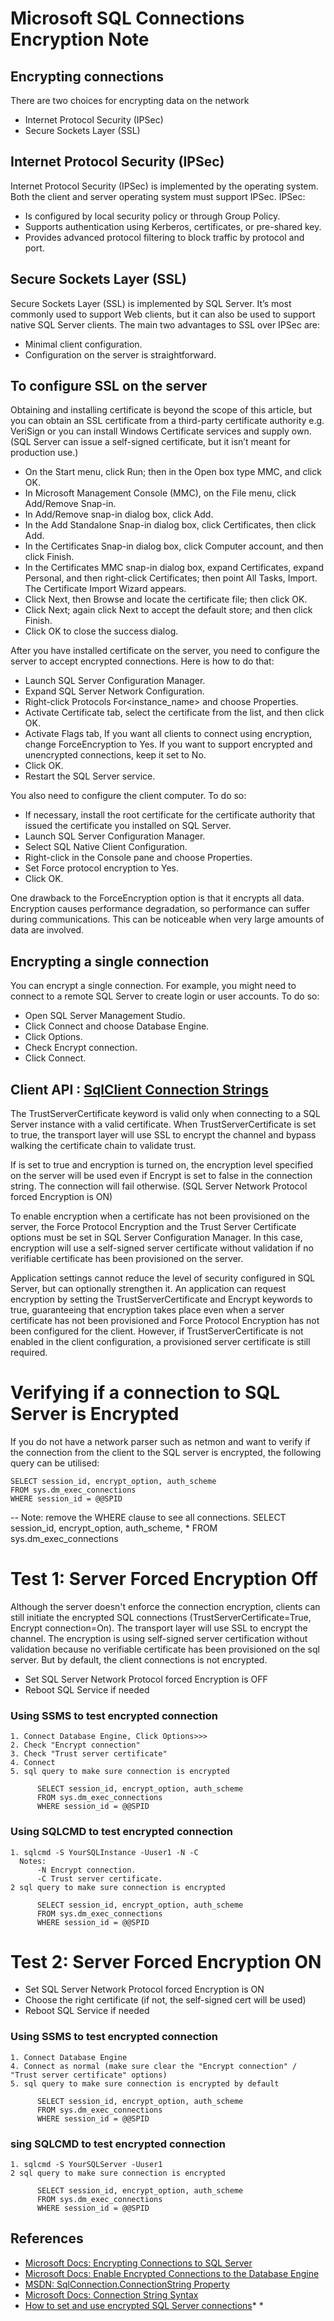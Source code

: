 # Microsoft SQL Connections Encryption Note

## Encrypting connections

There are two choices for encrypting data on the network
* Internet Protocol Security (IPSec)
* Secure Sockets Layer (SSL)


## Internet Protocol Security (IPSec)

Internet Protocol Security (IPSec) is implemented by the operating system. Both the client and server operating system must support IPSec. IPSec:

* Is configured by local security policy or through Group Policy.
* Supports authentication using Kerberos, certificates, or pre-shared key.
* Provides advanced protocol filtering to block traffic by protocol and port.

## Secure Sockets Layer (SSL)

Secure Sockets Layer (SSL) is implemented by SQL Server. It’s most commonly used to support Web clients, but it can also be used to support native SQL Server clients. The main two advantages to SSL over IPSec are:

* Minimal client configuration.
* Configuration on the server is straightforward.

## To configure SSL on the server

Obtaining and installing certificate is beyond the scope of this article, but you can obtain an SSL certificate from a third-party certificate authority e.g. VeriSign or you can install Windows Certificate services and supply own. (SQL Server can issue a self-signed certificate, but it isn’t meant for production use.)

* On the Start menu, click Run; then in the Open box type MMC, and click OK.
* In Microsoft Management Console (MMC), on the File menu, click Add/Remove Snap-in.
* In Add/Remove snap-in dialog box, click Add.
* In the Add Standalone Snap-in dialog box, click Certificates, then click Add.
* In the Certificates Snap-in dialog box, click Computer account, and then click Finish.
* In the Certificates MMC snap-in dialog box, expand Certificates, expand Personal, and then right-click Certificates; then point  All Tasks, Import. The Certificate Import Wizard appears.
* Click Next,  then  Browse and locate the certificate file; then click OK.
* Click Next; again click Next to accept the default store; and then click Finish.
* Click OK to close the success dialog.

After you have installed certificate on the server, you need to configure the server to accept encrypted connections. Here is how to do that:

* Launch SQL Server Configuration Manager.
* Expand SQL Server Network Configuration.
* Right-click Protocols For<instance_name> and choose Properties.
* Activate Certificate tab, select the certificate from the list, and then click OK.
* Activate Flags tab, If you want all clients to connect using encryption, change ForceEncryption to Yes. If you want to support encrypted and unencrypted connections, keep it set to No.
* Click OK.
* Restart the SQL Server service.

You also need to configure the client computer. To do so:

* If necessary, install the root certificate for the certificate authority that issued the certificate you installed on SQL Server.
* Launch SQL Server Configuration Manager.
* Select SQL Native Client Configuration.
* Right-click in the Console pane and choose Properties.
* Set Force protocol encryption to Yes.
* Click OK.

One drawback to the ForceEncryption option is that it encrypts all data. Encryption causes performance degradation, so performance can suffer during communications. This can be noticeable when very large amounts of data are involved.

## Encrypting a single connection

You can encrypt a single connection. For example, you might need to connect to a remote SQL Server to create login or user accounts. To do so:

* Open SQL Server Management Studio.
* Click Connect and choose Database Engine.
* Click Options.
* Check Encrypt connection.
* Click Connect.

## Client API : [SqlClient Connection Strings](<https://docs.microsoft.com/en-us/dotnet/framework/data/adonet/connection-string-syntax#sqlclient-connection-strings>)

The TrustServerCertificate keyword is valid only when connecting to a SQL Server instance with a valid certificate. When TrustServerCertificate is set to true, the transport layer will use SSL to encrypt the channel and bypass walking the certificate chain to validate trust.

If  is set to true and encryption is turned on, the encryption level specified on the server will be used even if Encrypt is set to false in the connection string. The connection will fail otherwise. (SQL Server Network Protocol  forced Encryption is ON)

To enable encryption when a certificate has not been provisioned on the server, the Force Protocol Encryption and the Trust Server Certificate options must be set in SQL Server Configuration Manager. In this case, encryption will use a self-signed server certificate without validation if no verifiable certificate has been provisioned on the server.

Application settings cannot reduce the level of security configured in SQL Server, but can optionally strengthen it. An application can request encryption by setting the TrustServerCertificate and Encrypt keywords to true, guaranteeing that encryption takes place even when a server certificate has not been provisioned and Force Protocol Encryption has not been configured for the client. However, if TrustServerCertificate is not enabled in the client configuration, a provisioned server certificate is still required.

# Verifying if a connection to SQL Server is Encrypted
If you do not have a network parser such as netmon and want to verify if the connection from the client to the SQL server is encrypted, the following query can be utilised:

    SELECT session_id, encrypt_option, auth_scheme
    FROM sys.dm_exec_connections 
    WHERE session_id = @@SPID

-- Note: remove the WHERE clause to see all connections.
SELECT session_id, encrypt_option, auth_scheme, *
FROM sys.dm_exec_connections 

# Test 1: Server Forced Encryption Off
Although the server doesn't enforce the connection encryption, clients can still initiate the encrypted SQL connections (TrustServerCertificate=True, Encrypt connection=On). The transport layer will use SSL to encrypt the channel. The encryption is using self-signed server certification without validation because no verifiable certificate has been provisioned on the sql server. But by default, the client connections is not encrypted.

* Set SQL Server Network Protocol  forced Encryption is OFF
* Reboot SQL Service if needed

### Using SSMS to test encrypted connection
    1. Connect Database Engine, Click Options>>>
    2. Check "Encrypt connection"
    3. Check "Trust server certificate"
    4. Connect
    5. sql query to make sure connection is encrypted
    
          SELECT session_id, encrypt_option, auth_scheme
          FROM sys.dm_exec_connections 
          WHERE session_id = @@SPID
        
### Using SQLCMD to test encrypted connection
    1. sqlcmd -S YourSQLInstance -Uuser1 -N -C
      Notes: 
          -N Encrypt connection.
          -C Trust server certificate.
    2 sql query to make sure connection is encrypted
    
          SELECT session_id, encrypt_option, auth_scheme
          FROM sys.dm_exec_connections 
          WHERE session_id = @@SPID
          
# Test 2: Server Forced Encryption ON

* Set SQL Server Network Protocol  forced Encryption is ON
* Choose the right certificate (if not, the self-signed cert will be used)
* Reboot SQL Service if needed

### Using SSMS to test encrypted connection
    1. Connect Database Engine 
    4. Connect as normal (make sure clear the "Encrypt connection" / "Trust server certificate" options)
    5. sql query to make sure connection is encrypted by default
    
          SELECT session_id, encrypt_option, auth_scheme
          FROM sys.dm_exec_connections 
          WHERE session_id = @@SPID
        
### sing SQLCMD to test encrypted connection
    1. sqlcmd -S YourSQLServer -Uuser1
    2 sql query to make sure connection is encrypted
    
          SELECT session_id, encrypt_option, auth_scheme
          FROM sys.dm_exec_connections 
          WHERE session_id = @@SPID
          
## References
* [Microsoft Docs: Encrypting Connections to SQL Server](<https://docs.microsoft.com/en-us/previous-versions/sql/sql-server-2008-r2/ms189067(v=sql.105)>)
* [Microsoft Docs: Enable Encrypted Connections to the Database Engine](https://docs.microsoft.com/en-us/sql/database-engine/configure-windows/enable-encrypted-connections-to-the-database-engine?view=sql-server-2017)
* [MSDN: SqlConnection.ConnectionString Property](<https://msdn.microsoft.com/en-us/library/system.data.sqlclient.sqlconnection.connectionstring(v=vs.110).aspx>)
* [Microsoft Docs: Connection String Syntax](<https://docs.microsoft.com/en-us/dotnet/framework/data/adonet/connection-string-syntax>)
* [How to set and use encrypted SQL Server connections](<https://www.sqlshack.com/how-to-set-and-use-encrypted-sql-server-connections/>)* * 